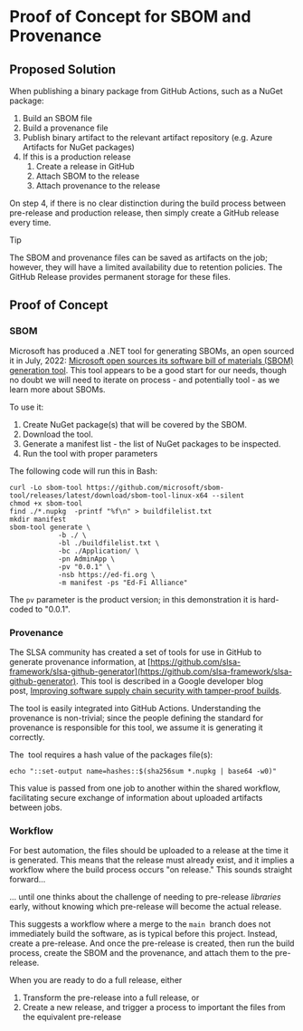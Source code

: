 # Proof of Concept for SBOM and Provenance

## Proposed Solution

When publishing a binary package from GitHub Actions, such as a NuGet package:

1. Build an SBOM file
2. Build a provenance file
3. Publish binary artifact to the relevant artifact repository (e.g. Azure
   Artifacts for NuGet packages)
4. If this is a production release
   1. Create a release in GitHub
   2. Attach SBOM to the release
   3. Attach provenance to the release

On step 4, if there is no clear distinction during the build process between
pre-release and production release, then simply create a GitHub release every
time.

> [!TIP]
> The SBOM and provenance files can be saved as artifacts on the job;
> however, they will have a limited availability due to retention policies. The
> GitHub Release provides permanent storage for these files.

## Proof of Concept

### SBOM

Microsoft has produced a .NET tool for generating SBOMs, an open sourced it in
July, 2022: [Microsoft open sources its software bill of materials (SBOM)
generation
tool](https://devblogs.microsoft.com/engineering-at-microsoft/microsoft-open-sources-software-bill-of-materials-sbom-generation-tool/).
This tool appears to be a good start for our needs, though no doubt we will need
to iterate on process - and potentially tool - as we learn more about SBOMs.

To use it:

1. Create NuGet package(s) that will be covered by the SBOM.
2. Download the tool.
3. Generate a manifest list - the list of NuGet packages to be inspected.
4. Run the tool with proper parameters

The following code will run this in Bash:

```
curl -Lo sbom-tool https://github.com/microsoft/sbom-tool/releases/latest/download/sbom-tool-linux-x64 --silent
chmod +x sbom-tool
find ./*.nupkg  -printf "%f\n" > buildfilelist.txt
mkdir manifest
sbom-tool generate \
            -b ./ \
            -bl ./buildfilelist.txt \
            -bc ./Application/ \
            -pn AdminApp \
            -pv "0.0.1" \
            -nsb https://ed-fi.org \
            -m manifest -ps "Ed-Fi Alliance"
```

The `pv` parameter is the product version; in this demonstration it is
hard-coded to "0.0.1".

### Provenance

The SLSA community has created a set of tools for use in GitHub to generate
provenance information, at
[https://github.com/slsa-framework/slsa-github-generator](https://github.com/slsa-framework/slsa-github-generator).
This tool is described in a Google developer blog post, [Improving software
supply chain security with tamper-proof
builds](https://security.googleblog.com/2022/04/improving-software-supply-chain.html).

The tool is easily integrated into GitHub Actions. Understanding the provenance
is non-trivial; since the people defining the standard for provenance is
responsible for this tool, we assume it is generating it correctly.

The  tool requires a hash value of the packages file(s):

```
echo "::set-output name=hashes::$(sha256sum *.nupkg | base64 -w0)"
```

This value is passed from one job to another within the shared workflow,
facilitating secure exchange of information about uploaded artifacts between
jobs.

### Workflow

For best automation, the files should be uploaded to a release at the time it is
generated. This means that the release must already exist, and it implies a
workflow where the build process occurs "on release." This sounds straight
forward...

... until one thinks about the challenge of needing to pre-release _libraries_
early, without knowing which pre-release will become the actual release.

This suggests a workflow where a merge to the `main`  branch does not
immediately build the software, as is typical before this project. Instead,
create a pre-release. And once the pre-release is created, then run the build
process, create the SBOM and the provenance, and attach them to the pre-release.

When you are ready to do a full release, either

1. Transform the pre-release into a full release, or
2. Create a new release, and trigger a process to important the files from the
   equivalent pre-release
